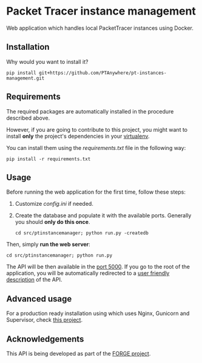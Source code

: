 # Packet Tracer instance management

Web application which handles local PacketTracer instances using Docker.


Installation
------------

Why would you want to install it?

    pip install git+https://github.com/PTAnywhere/pt-instances-management.git


Requirements
------------

The required packages are automatically installed in the procedure described above.

However, if you are going to contribute to this project, you might want to install __only__ the project's dependencies in your [virtualenv](http://virtualenv.readthedocs.org).

You can install them using the _requirements.txt_ file in the following way:

    pip install -r requirements.txt

Usage
-----

Before running the web application for the first time, follow these steps:

1. Customize _config.ini_ if needed.

1. Create the database and populate it with the available ports. Generally you should __only do this once__.
   
    ```cd src/ptinstancemanager; python run.py -createdb```


Then, simply __run the web server__:

    cd src/ptinstancemanager; python run.py

The API will be then available in the [port 5000](http://localhost:5000).
If you go to the root of the application, you will be automatically redirected to a [user friendly description](http://swagger.io) of the API.

Advanced usage
--------------
For a production ready installation using which uses Nginx, Gunicorn and Supervisor, check [this project](https://github.com/PTAnywhere/ptAnywhere-installation).

Acknowledgements
----------------

This API is being developed as part of the [FORGE project](http://ict-forge.eu/).
